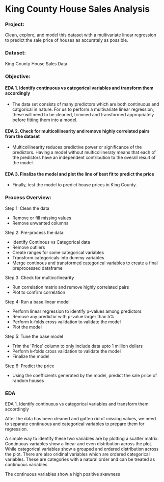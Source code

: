 # King County House Sales Analysis

### Project: 

Clean, explore, and model this dataset with a multivariate linear regression to predict the sale price of houses as accurately as possible.

### Dataset:

King County House Sales Data

### Objective:

#### EDA 1. Identify continuous vs categorical variables and transform them accordingly

- The data set consists of many predictors which are both continuous and catgorical in nature. For us to perform a multivariate linear regression,
these will need to be cleaned, trimmed and transformed appropriately before fitting them into a model.

#### EDA 2. Check for multicollinearity and remove highly correlated pairs from the dataset 

- Multicollinearity reduces predictive power or significance of the predictors. Having a model without multicollineraty means that each of the predictors have an
independent contribution to the overall result of the model.

#### EDA 3. Finalize the model and plot the line of best fit to predict the price

- Finally, test the model to predict house prices in King County.

### Process Overview:

Step 1: Clean the data
- Remove or fill missing values
- Remove unwanted columns

Step 2: Pre-process the data
- Identify Continous vs Categorical data
- Remove outliers
- Create ranges for some categorical variables
- Transform categoricals into dummy variables
- Merge continous and transformed categorical variables to create a final preprocessed dataframe

Step 3: Check for multicollinearity
- Run correlation matrix and remove highly correlated pairs
- Plot to confirm correlation

Step 4: Run a base linear model
- Perform linear regression to identify p-values among predictors
- Remove any predictor with p-value larger than 5%
- Perform k-folds cross validation to validate the model
- Plot the model

Step 5: Tune the base model
- Trim the 'Price' column to only include data upto 1 million dollars
- Perform k-folds cross validation to validate the model
- Finalize the model

Step 6: Predict the price
- Using the coefficients generated by the model, predict the sale price of random houses


### EDA 

EDA 1. Identify continuous vs categorical variables and transform them accordingly

After the data has been cleaned and gotten rid of missing values, we need to separate continuous and categorical variables to prepare them for regression.

A simple way to identify these two variables are by plotting a scatter matrix. Continuous variables show a linear and even distribution across the plot. While categorical variables show a grouped and ordered distribution across the plot. There are also oridinal variables which are ordered categorical variables. These are categories with a natural order and can be treated as continuous variables.

The continuous variables show a high positive skewness

